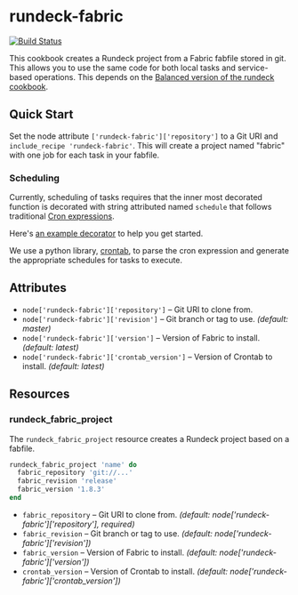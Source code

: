 rundeck-fabric
==============

[![Build Status](https://travis-ci.org/balanced-cookbooks/rundeck-fabric.png?branch=master)](https://travis-ci.org/balanced-cookbooks/rundeck-fabric)

This cookbook creates a Rundeck project from a Fabric fabfile stored in git.
This allows you to use the same code for both local tasks and service-based
operations. This depends on the [Balanced version of the rundeck cookbook](https://github.com/balanced-cookbooks/rundeck).

Quick Start
-----------

Set the node attribute `['rundeck-fabric']['repository']` to a Git URI and
`include_recipe 'rundeck-fabric'`. This will create a project named "fabric"
with one job for each task in your fabfile.

### Scheduling

Currently, scheduling of tasks requires that the inner most decorated function
is decorated with string attributed named `schedule` that follows traditional
[Cron expressions](http://en.wikipedia.org/wiki/Cron#CRON_expression).

Here's [an example decorator](https://github.com/balanced-cookbooks/rundeck-fabric/blob/98dbad86590629f7c297959089faf71c9e092a16/test/cookbooks/rundeck-fabric_test/files/default/simple/fabfile.py#L5-L9)
 to help you get started.

We use a python library, [crontab](https://pypi.python.org/pypi/crontab/0.18), to parse the
cron expression and generate the appropriate schedules for tasks to execute.

Attributes
----------

* `node['rundeck-fabric']['repository']` – Git URI to clone from.
* `node['rundeck-fabric']['revision']` – Git branch or tag to use. *(default: master)*
* `node['rundeck-fabric']['version']` – Version of Fabric to install. *(default: latest)*
* `node['rundeck-fabric']['crontab_version']` – Version of Crontab to install. *(default: latest)*

Resources
---------

### rundeck_fabric_project

The `rundeck_fabric_project` resource creates a Rundeck project based on a fabfile.

```ruby
rundeck_fabric_project 'name' do
  fabric_repository 'git://...'
  fabric_revision 'release'
  fabric_version '1.8.3'
end
```

* `fabric_repository` – Git URI to clone from. *(default: node['rundeck-fabric']['repository'], required)*
* `fabric_revision` – Git branch or tag to use. *(default: node['rundeck-fabric']['revision'])*
* `fabric_version` – Version of Fabric to install. *(default: node['rundeck-fabric']['version'])*
* `crontab_version` – Version of Crontab to install. *(default: node['rundeck-fabric']['crontab_version'])*
